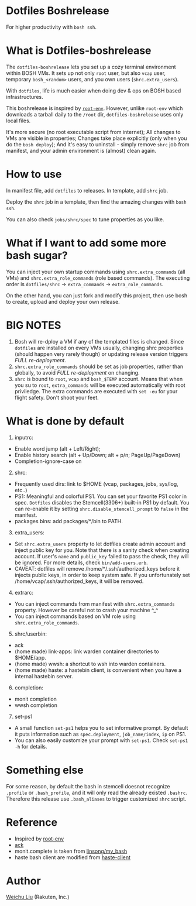 # Dotfiles Boshrelease
For higher productivity with `bosh ssh`.

# What is Dotfiles-boshrelease
The `dotfiles-boshrelease` lets you set up a cozy terminal environment within BOSH VMs. It sets up not only `root` user, but also `vcap` user, temporary `bosh_<random>` users, and you own users (`shrc.extra_users`).

With `dotfiles`, life is much easier when doing dev & ops on BOSH based infrastructures.

This boshrelease is inspired by [`root-env`](https://github.com/cloudfoundry-community/root-env-boshrelease). However, unlike `root-env` which downloads a tarball daily to the `/root` dir, `dotfiles-boshrelease` uses only local files.

It's more secure (no root executable script from internet); All changes to VMs are visible in properties; Changes take place explicitly (only when you do the `bosh deploy`); And it's easy to uninstall - simply remove `shrc` job from manifest, and your admin environment is (almost) clean again.

# How to use
In manifest file, add `dotfiles` to releases. In template, add `shrc` job.

Deploy the `shrc` job in a template, then find the amazing changes with `bosh ssh`.

You can also check `jobs/shrc/spec` to tune properties as you like.

# What if I want to add some more bash sugar?
You can inject your own startup commands using `shrc.extra_commands` (all VMs) and `shrc.extra_role_commands` (role based commands). The executing order is `dotfiles/shrc` -> `extra_commands` -> `extra_role_commands`.

On the other hand, you can just fork and modify this project, then use bosh to create, upload and deploy your own release.

# BIG NOTES
1. Bosh will re-dploy a VM if any of the templated files is changed. Since `dotfiles` are installed on every VMs usually, changing shrc properties (should happen very rarely though) or updating release version triggers *FULL re-deployment*.
2. `shrc.extra_role_commands` should be set as job properties, rather than globally, to avoid *FULL re-deployment* on changing.
3. `shrc` is bound to `root`, `vcap` and `bosh_$TEMP` account. Means that when you su to `root`, `extra_commands` will be executed automatically with root priviledge. The extra commands are executed with `set -eu` for your flight safety. Don't shoot your feet.

# What is done by default
1. inputrc:
  - Enable word jump (alt + Left/Right);
  - Enable history search (alt + Up/Down; alt + p/n; PageUp/PageDown)
  - Completion-ignore-case on
2. shrc:
  - Frequently used dirs: link to $HOME (vcap, packages, jobs, sys/log, etc..)
  - PS1: Meaningful and colorful PS1. You can set your favorite PS1 color in spec. `Dotfiles` disables the Stemcell(3306+) built-in PS1 by default. You can re-enable it by setting `shrc.disable_stemcell_prompt` to `false` in the manifest.
  - packages bins: add packages/*/bin to PATH.
3. extra_users:
  - Set `shrc.extra_users` property to let dotfiles create admin account and inject public key for you. Note that there is a sanity check when creating account. If user's `name` and `public_key` failed to pass the check, they will be ignored. For more details, check `bin/add-users.erb`.
  - CAVEAT: dotfiles will remove /home/*/.ssh/authorized_keys before it injects public keys, in order to keep system safe. If you unfortunately set /home/vcap/.ssh/authorized_keys, it will be removed.
4. extrarc:
  - You can inject commands from manifest with `shrc.extra_commands` property. However be careful not to crash your machine ^_^
  - You can inject commands based on VM role using `shrc.extra_role_commands`.
5. shrc/userbin:
  - ack
  - (home made) link-apps: link warden container directories to $HOME/app.
  - (home made) wwsh: a shortcut to wsh into warden containers.
  - (home made) haste: a hastebin client, is convenient when you have a internal hastebin server.
6. completion:
  - monit completion
  - wwsh completion
7. set-ps1
  - A small function `set-ps1` helps you to set informative prompt. By default it puts information such as `spec.deployment`, `job_name/index`, `ip` on PS1.
  - You can also easily customize your prompt with `set-ps1`. Check `set-ps1 -h` for details.

# Something else
For some reason, by default the bash in stemcell doesnot recognize `.profile` or `.bash_profile`, and it will only read the already existed `.bashrc`. Therefore this release use `.bash_aliases` to trigger customized `shrc` script.

# Reference
- Inspired by [root-env](https://github.com/cloudfoundry-community/root-env-boshrelease)
- [ack](http://beyondgrep.com/)
- monit.complete is taken from [linsong/my_bash](https://github.com/linsong/my_bash/blob/master/completion/monit.completion.bash)
- haste bash client are modified from [haste-client](https://github.com/seejohnrun/haste-client/#lightweight-alternative)

# Author
[Weichu Liu](https://twitter.com/weichuliu) (Rakuten, Inc.)
